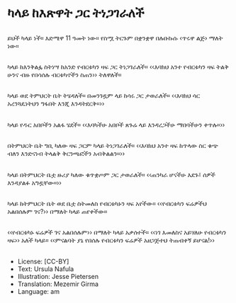 # ካላይ ከእጽዋት ጋር ትነጋገራለች

##
ይህች ካላይ ነች። እድሜዋ 11 ዓመት ነው። የስሟ ትርጉም በቋንቋዋ በሉቡኩሱ ‹ጥሩዋ ልጅ› ማለት ነው።

##
ካላይ ከእንቅልፏ ስትነሣ ከአንድ የብርቱካን ዛፍ ጋር ትነጋገራለች። ‹‹እባክህ አንተ የብርቱካን ዛፍ ትልቅ ሁንና ብዙ የበሳሰሉ ብርቱካኖችን ስጠን›› ትለዋለች።

##
ካላይ ወደ ትምህርት ቤት ትሄዳለች። በመንገዷም ላይ ከሳሩ ጋር ታወራለች። ‹‹እባክህ ሳር አረንጓዴነትህን ግፋበት እንጂ እንዳትደርቅ።››

##
ካላይ የዱር አበቦችን አልፋ ሄደች። ‹‹እባካችሁ አበቦች ጸጉሬ ላይ እንዳረጋችሁ ማበባችሁን ቀጥሉ።››

##
በትምህርት ቤት ግቢ ካለው ዛፍ ጋርም ካላይ ትነጋገራለች። ‹‹እባክህ አንተ ዛፍ ከጥላው ስር ቁጭ ብለን እንድናነብ ትላልቅ ቅርንጫፎችን አብቅልልን።››

##
ካላይ በትምህርት ቤቷ ዙሪያ ካለው ቁጥቋጦም ጋር ታወራለች። ‹‹ጠንካራ ሆናችሁ እደጉ፤ ሰዎች እንዳያልፉ አግዷቸው።››

##
ካላይ ከትምህርት ቤት ወደ ቤቷ ስትመለስ የብርቱካኑን ዛፍ አየችው። ‹‹የብርቱካን ፍሬዎችህ አልበሰሉም ገና?›› በማለት ካላይ ጠየቀችው።

##
‹‹የብርቱካኑ ፍሬዎች ገና አልበሰሉም›› በማለት ካላይ አቃሰተች። ‹‹ነገ እመለስና አይሃለሁ የብርቱካን ዛፍ›› አለች ካላይ። ‹‹ምናልባት ያኔ የበሰሉ የብርቱካን ፍሬዎች አዘጋጅተህ ትጠብቀኝ ይሆናል!››

##
* License: [CC-BY]
* Text: Ursula Nafula
* Illustration: Jesse Pietersen
* Translation: Mezemir Girma
* Language: am
